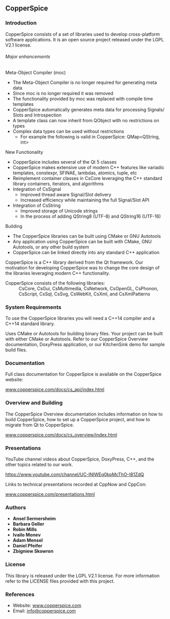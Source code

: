 ## CopperSpice

### Introduction

CopperSpice consists of a set of libraries used to develop cross-platform software applications. It is an
open source project released under the LGPL V2.1 license.

###### Major enhancements

Meta-Object Compiler (moc)
 * The Meta-Object Compiler is no longer required for generating meta data
 * Since moc is no longer required it was removed
 * The functionality provided by moc was replaced with compile time templates
 * CopperSpice automatically generates meta data for processing Signals/ Slots and Introspection
 * A template class can now inherit from QObject with no restrictions on types
 * Complex data types can be used without restrictions
   * For example the following is valid in CopperSpice: QMap&lt;QString, int&gt;

New Functionality
 * CopperSpice includes several of the Qt 5 classes
 * CopperSpice makes extensive use of modern C++ features like variadic templates, constexpr,
   SFINAE, lambdas, atomics, tuple, etc
 * Reimplement container classes in CsCore leveraging the C++ standard library containers, iterators, and algorithms
 * Integration of CsSignal
   * Improved thread aware Signal/Slot delivery
   * Increased efficiency while maintaining the full Signal/Slot API
 * Integration of CsString
   * Improved storage of Unicode strings
   * In the process of adding QString8 (UTF-8) and QString16 (UTF-16)

Building
 * The CopperSpice libraries can be built using CMake or GNU Autotools
 * Any application using CopperSpice can be built with CMake, GNU Autotools, or any other build system
 * CopperSpice can be linked directly into any standard C++ application


CopperSpice is a C++ library derived from the Qt framework. Our motivation for developing CopperSpice
was to change the core design of the libraries leveraging modern C++ functionality.

CopperSpice consists of the following libraries:

<div style="margin-top:-1em;margin-left:3em">
      CsCore, CsGui, CsMultimedia, CsNetwork, CsOpenGL, CsPhonon,
      CsScript, CsSql, CsSvg, CsWebKit, CsXml, and CsXmlPatterns
</div>



### System Requirements

To use the CopperSpice libraries you will need a C++14 compiler and a C++14 standard library.

Uses CMake or Autotools for building binary files. Your project can be built with either CMake
or Autotools. Refer to our CopperSpice Overview documentation, DoxyPress application, or our
KitchenSink demo for sample build files.


### Documentation

Full class documentation for CopperSpice is available on the CopperSpice website:

www.copperspice.com/docs/cs_api/index.html


### Overview and Building

The CopperSpice Overview documentation includes information on how to build CopperSpice,
how to set up a CopperSpice project, and how to migrate from Qt to CopperSpice.

www.copperspice.com/docs/cs_overview/index.html


### Presentations

YouTube channel videos about CopperSpice, DoxyPress, C++, and the other topics related to our work.

https://www.youtube.com/channel/UC-lNlWEq0kpMcThO-I81ZdQ


Links to technical presentations recorded at CppNow and CppCon:

www.copperspice.com/presentations.html


### Authors

* **Ansel Sermersheim**
* **Barbara Geller**
* **Robin Mills**
* **Ivailo Monev**
* **Adam Mensel**
* **Daniel Pfeifer**
* **Zbigniew Skowron**


### License

This library is released under the LGPL V2.1 license. For more information refer to the
LICENSE files provided with this project.


### References

* Website: www.copperspice.com
* Email:   info@copperspice.com

